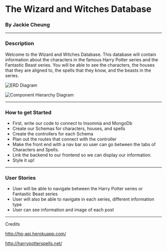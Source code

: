 # The Wizard and Witches Database 
###  By Jackie Cheung
***

### Description
Welcome to the Wizard and Witches Database. This database will contain information about the characters in the famous Harry Potter series and the Fantastic Beast series. You will be able to see the characters, the houses that they are aligned to, the spells that they know, and the beasts in the series. 

![ERD Diagram](https://i.imgur.com/oe0eJ55.png)

![Component Hierarchy Diagram](https://i.imgur.com/cTU07FZ.png)
***
### How to get Started
* First, write our code to connect to Insomnia and MongoDb
* Create our Schemas for characters, houses, and spells
* Create the controllers for each Schema
* Plan out the routes that connect with the controller
* Make the front end with a nav bar so user can go between the tabs of Characters and Spells.
* Link the backend to our frontend so we can display our information.
* Style it up!  


***

### User Stories

* User will be able to navigate between the Harry Potter series or Fantastic Beast series
* User will also be able to navigate in each series, different information type
* User can see information and image of each post

***

Credits

http://hp-api.herokuapp.com/

http://harrypotterspells.net/
